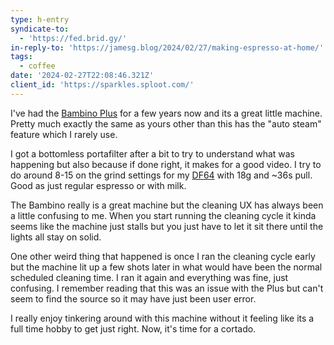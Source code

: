 ```yaml
---
type: h-entry
syndicate-to:
  - 'https://fed.brid.gy/'
in-reply-to: 'https://jamesg.blog/2024/02/27/making-espresso-at-home/'
tags:
  - coffee
date: '2024-02-27T22:08:46.321Z'
client_id: 'https://sparkles.sploot.com/'
---
```

I've had the [Bambino Plus](https://www.breville.com/us/en/products/espresso/bes500.html) for a few years now and its a great little machine. Pretty much exactly the same as yours other than this has the "auto steam" feature which I rarely use.

I got a bottomless portafilter after a bit to try to understand what was happening but also because if done right, it makes for a good video. I try to do around 8-15 on the grind settings for my [DF64](https://www.espressooutlet.net/turin-df64-single-dose-coffee-grinder/) with 18g and ~36s pull. Good as just regular espresso or with milk.

The Bambino really is a great machine but the cleaning UX has always been a little confusing to me. When you start running the cleaning cycle it kinda seems like the machine just stalls but you just have to let it sit there until the lights all stay on solid.

One other weird thing that happened is once I ran the cleaning cycle early but the machine lit up a few shots later in what would have been the normal scheduled cleaning time. I ran it again and everything was fine, just confusing. I remember reading that this was an issue with the Plus but can't seem to find the source so it may have just been user error.

I really enjoy tinkering around with this machine without it feeling like its a full time hobby to get just right. Now, it's time for a cortado.
